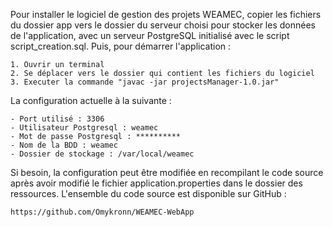 Pour installer le logiciel de gestion des projets WEAMEC, copier les fichiers du dossier app vers le dossier du serveur choisi pour stocker les données de l'application, avec un serveur PostgreSQL initialisé avec le script script_creation.sql.
Puis, pour démarrer l'application : 
    
    1. Ouvrir un terminal
    2. Se déplacer vers le dossier qui contient les fichiers du logiciel
    3. Executer la commande "javac -jar projectsManager-1.0.jar"

La configuration actuelle à la suivante : 

    - Port utilisé : 3306
    - Utilisateur Postgresql : weamec
    - Mot de passe Postgresql : **********
    - Nom de la BDD : weamec
    - Dossier de stockage : /var/local/weamec

Si besoin, la configuration peut être modifiée en recompilant le code source après avoir modifié le fichier application.properties dans le dossier des ressources. L'ensemble du code source est disponible sur GitHub : 

    https://github.com/Omykronn/WEAMEC-WebApp

